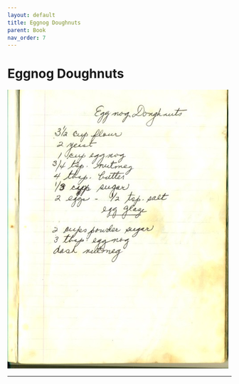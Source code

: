 ```yaml
---
layout: default
title: Eggnog Doughnuts
parent: Book
nav_order: 7
---
```


# Eggnog Doughnuts
![Eggnog Doughnuts](/recipe-images/pages/page-07.jpg)

---

